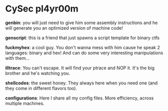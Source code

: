 # CySec pl4yr00m
**genbin**: you will just need to give him some assembly instructions and he will generate you an optimized version of machine code!

**genscript**: this is a friend that just spawns a script template for binary ctfs

**fuckmyhex**: a cool guy. You don't wanna mess with him cause he speak 2 languages: binary and hex! And can do some very interesting manipulations with them...

**illtrace**: You can't escape. It will find your ptrace and NOP it. It's the big brother and he's watching you.

**shellcodes**: the sweet honey. They always here when you need one (and they come in different flavors too).

**configurations**: Here I share all my config files. More efficiency, across multiple machines.
